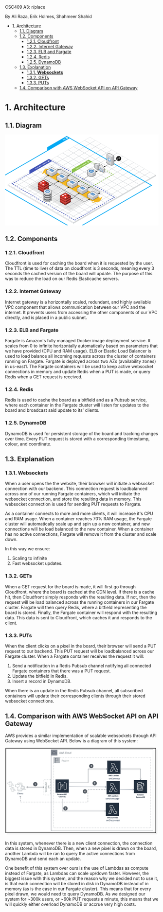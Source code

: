 CSC409 A3: r/place

By Ali Raza, Erik Holmes, Shahmeer Shahid

- [1. Architecture](#1-architecture)
  - [1.1. Diagram](#11-diagram)
  - [1.2. Components](#12-components)
    - [1.2.1. Cloudfront](#121-cloudfront)
    - [1.2.2. Internet Gateway](#122-internet-gateway)
    - [1.2.3. ELB and Fargate](#123-elb-and-fargate)
    - [1.2.4. Redis](#124-redis)
    - [1.2.5. DynamoDB](#125-dynamodb)
  - [1.3. Explanation](#13-explanation)
    - [1.3.1. **Websockets**](#131-websockets)
    - [1.3.2. GETs](#132-gets)
    - [1.3.3. PUTs](#133-puts)
  - [1.4. Comparison with AWS WebSocket API on API Gateway](#14-comparison-with-aws-websocket-api-on-api-gateway)

# 1. Architecture
## 1.1. Diagram
![architecture](./architecture.png)
## 1.2. Components
### 1.2.1. Cloudfront
Cloudfront is used for caching the board when it is requested by the user. The TTL (time to live) of data on cloudfront is 3 seconds, meaning every 3 seconds the cached version of the board will update. The purpose of this was to reduce the load on our Redis Elasticache servers.
### 1.2.2. Internet Gateway
Internet gateway is a horizontally scaled, redundant, and highly available VPC component that allows communication between our VPC and the internet. It prevents users from accessing the other components of our VPC directly, and is placed in a public subnet.
### 1.2.3. ELB and Fargate
Fargate is Amazon's fully managed Docker image deployment service. It scales from 0 to infinite horizontally automatically based on parameters that we have provided (CPU and RAM usage). ELB or Elastic Load Balancer is used to load balance all incoming requests across the cluster of containers running on Fargate. Fargate is deployed across two AZs (availability zones) in us-east1. The Fargate containers will be used to keep active websocket connections in memory and update Redis when a PUT is made, or query Redis when a GET request is received.
### 1.2.4. Redis
Redis is used to cache the board as a bitfield and as a Pubsub service, where each container in the Fargate cluster will listen for updates to the board and broadcast said update to its' clients.
### 1.2.5. DynamoDB
DynamoDB is used for persistent storage of the board and tracking changes over time. Every PUT request is stored with a corresponding timestamp, colour, and coordinate.
## 1.3. Explanation
### 1.3.1. **Websockets**

When a user opens the the website, their browser will initiate a websocket connection with our backend. This connection request is loadbalanced across one of our running Fargate containers, which will initiate the websocket connection, and store the resulting data in memory. This websocket connection is used for sending PUT requests to Fargate.

As a container connects to more and more clients, it will increase it's CPU and RAM usage. When a container reaches 70% RAM usage, the Fargate cluster will automatically scale up and spin up a new container, and new connections will be load balanced to the new container. When a container has no active connections, Fargate will remove it from the cluster and scale down.

In this way we ensure:
1. Scaling to infinite
2. Fast websocket updates.

### 1.3.2. GETs

When a GET request for the board is made, it will first go through Cloudfront, where the board is cached at the CDN level. If there is a cache hit, then Cloudfront simply responds with the resulting data. If not, then the request will be load balanced across the running containers in our Fargate cluster. Fargate will then query Redis, where a bitfield representing the board is stored. Finally, the Fargate container will respond with the resulting data. This data is sent to Cloudfront, which caches it and responds to the client.

### 1.3.3. PUTs

When the client clicks on a pixel in the board, their browser will send a PUT request to our backend. This PUT request will be loadbalanced across our Fargate cluster. When a Fargate container receives the request it will: 

1. Send a notification in a Redis Pubsub channel notifying all connected Fargate containers that there was a PUT request.
2. Update the bitfield in Redis.
3. Insert a record in DynamoDB.

When there is an update in the Redis Pubsub channel, all subscribed containers will update their corresponding clients through their stored websocket connections.

## 1.4. Comparison with AWS WebSocket API on API Gateway

AWS provides a similar implementation of scalable websockets through API Gateway using WebSocket API. Below is a diagram of this system:

![awswebsockets](./awswebsockets.png)

In this system, whenever there is a new client connection, the connection data is stored in DynamoDB. Then, when a new pixel is drawn on the board, another Lambda will be ran to query the active connections from DynamoDB and send each an update.

One benefit of this system over ours is the use of Lambdas as compute instead of Fargate, as Lambdas can scale up/down faster. However, the biggest issue with this system, and the reason why we decided not to use it, is that each connection will be stored in disk in DynamoDB instead of in memory (as is the case in our Fargate cluster). This means that for every pixel drawn, we would need to query DynamoDB. As we designed our system for ~300k users, or ~60k PUT requests a minute, this means that we will quickly either overload DynamoDB or accrue very high costs.